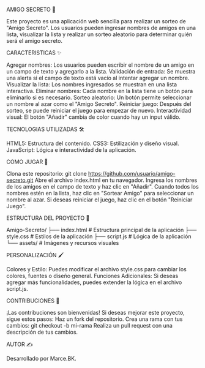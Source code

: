 AMIGO SECRETO 🎉

Este proyecto es una aplicación web sencilla para realizar un sorteo de "Amigo Secreto". Los usuarios pueden ingresar nombres de amigos en una lista, visualizar la lista y realizar un sorteo aleatorio para determinar quién será el amigo secreto.

CARACTERISTICAS ✨

Agregar nombres: Los usuarios pueden escribir el nombre de un amigo en un campo de texto y agregarlo a la lista.
Validación de entrada: Se muestra una alerta si el campo de texto está vacío al intentar agregar un nombre.
Visualizar la lista: Los nombres ingresados se muestran en una lista interactiva.
Eliminar nombres: Cada nombre en la lista tiene un botón para eliminarlo si es necesario.
Sorteo aleatorio: Un botón permite seleccionar un nombre al azar como el "Amigo Secreto".
Reiniciar juego: Después del sorteo, se puede reiniciar el juego para empezar de nuevo.
Interactividad visual: El botón "Añadir" cambia de color cuando hay un input válido.

TECNOLOGIAS UTILIZADAS 🛠️

HTML5: Estructura del contenido.
CSS3: Estilización y diseño visual.
JavaScript: Lógica e interactividad de la aplicación.

COMO JUGAR 🚀

Clona este repositorio:
git clone https://github.com/usuario/amigo-secreto.git
Abre el archivo index.html en tu navegador.
Ingresa los nombres de los amigos en el campo de texto y haz clic en "Añadir".
Cuando todos los nombres estén en la lista, haz clic en "Sortear Amigo" para seleccionar un nombre al azar.
Si deseas reiniciar el juego, haz clic en el botón "Reiniciar Juego".

ESTRUCTURA DEL PROYECTO 📂

Amigo-Secreto/
├── index.html      # Estructura principal de la aplicación
├── style.css       # Estilos de la aplicación
├── script.js       # Lógica de la aplicación
└── assets/         # Imágenes y recursos visuales

PERSONALIZACIÓN 🖌️

Colores y Estilo: Puedes modificar el archivo style.css para cambiar los colores, fuentes o diseño general.
Funciones Adicionales: Si deseas agregar más funcionalidades, puedes extender la lógica en el archivo script.js.

CONTRIBUCIONES 🤝

¡Las contribuciones son bienvenidas! Si deseas mejorar este proyecto, sigue estos pasos:
Haz un fork del repositorio.
Crea una rama con tus cambios:
git checkout -b mi-rama
Realiza un pull request con una descripción de tus cambios.

AUTOR ✍️

Desarrollado por Marce.BK.
